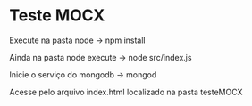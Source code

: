 # Teste MOCX
Execute na pasta node -> npm install

Ainda na pasta node execute -> node src/index.js

Inicie o serviço do mongodb -> mongod

Acesse pelo arquivo index.html localizado na pasta testeMOCX
